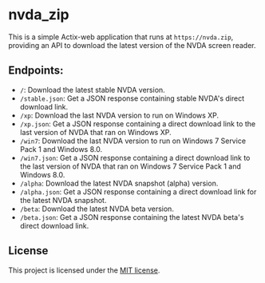 # nvda_zip
This is a simple Actix-web application that runs at `https://nvda.zip`, providing an API to download the latest version of the NVDA screen reader.

## Endpoints:
* `/`: Download the latest stable NVDA version.
* `/stable.json`: Get a JSON response containing stable NVDA's direct download link.
* `/xp`: Download the last NVDA version to run on Windows XP.
* `/xp.json`: Get a JSON response containing a direct download link to the last version of NVDA that ran on Windows XP.
* `/win7`: Download the last NVDA version to run on Windows 7 Service Pack 1 and Windows 8.0.
* `/win7.json`: Get a JSON response containing a direct download link to the last version of NVDA that ran on Windows 7 Service Pack 1 and Windows 8.0.
* `/alpha`: Download the latest NVDA snapshot (alpha) version.
* `/alpha.json`: Get a JSON response containing a direct download link for the latest NVDA snapshot.
* `/beta`: Download the latest NVDA beta version.
* `/beta.json`: Get a JSON response containing the latest NVDA beta's direct download link.

## License
This project is licensed under the [MIT license](license.md).
